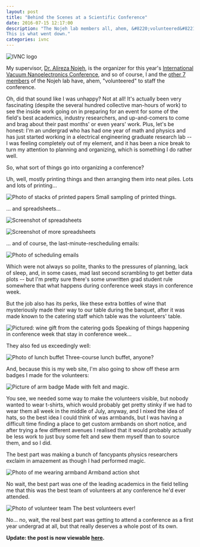 ```yaml
---
layout: post
title: "Behind the Scenes at a Scientific Conference"
date: 2016-07-15 12:17:00
description: "The Nojeh lab members all, ahem, &#8220;volunteered&#8221; to staff our supervisor's conference.
This is what went down."
categories: ivnc
---
```


![IVNC logo](/assets/images/2016/ivnc-logo-5.png)

My supervisor, [Dr. Alireza Nojeh](https://www.ece.ubc.ca/faculty/alireza-nojeh), is the organizer for this year's
[International Vacuum Nanoelectronics Conference](http://www.vacuumnanoelectronics.org/), and so of
course, I and the [other 7 members](http://nanostructure.ece.ubc.ca/people/) of the Nojeh lab have, ahem, "volunteered" to staff
the conference.

Oh, did that sound like I was unhappy? Not at all! It's actually been very fascinating (despite the several hundred collective
man-hours of work) to see the inside work going on in preparing for an event for some of the field's best academics, industry
researchers, and up-and-comers to come and brag about their past months' or even years' work. Plus, let's be honest: I'm an
undergrad who has had one year of math and physics and has just started working in a electrical engineering graduate research
lab -- I was feeling completely out of my element, and it has been a nice break to turn my attention to planning and organizing,
which is something I do rather well.

So, what sort of things go into organizing a conference?

Uh, well, mostly printing things and then arranging them into neat piles. Lots and lots of printing...

![Photo of stacks of printed papers](/assets/images/2016/ivnc-conference-papers.jpg)
<span class="caption">Small sampling of printed things.</span>

... and spreadsheets...

![Screenshot of spreadsheets](/assets/images/2016/ivnc-spreadsheet1.jpg)

![Screenshot of more spreadsheets](/assets/images/2016/ivnc-spreadsheet2.jpg)

... and of course, the last-minute-rescheduling emails:

![Photo of scheduling emails](/assets/images/2016/ivnc-emails.jpg)

Which were not always so polite, thanks to the pressures of planning, lack of sleep, and, in some cases, mad last second scrambling
to get better data plots -- but I'm pretty sure there's some unwritten grad student rule somewhere that what happens during
conference week stays in conference week.

But the job also has its perks, like these extra bottles of wine that mysteriously made their way to our table during the banquet,
after it was made known to the catering staff which table was the volunteers' table.

![Pictured: wine gift from the catering gods](/assets/images/2016/ivnc-extra-wine.jpg)
<span class="caption">Speaking of things happening in conference week that stay in conference week...</span>

They also fed us exceedingly well:

![Photo of lunch buffet](/assets/images/2016/ivnc-conference-lunch.jpg)
<span class="caption">Three-course lunch buffet, anyone?</span>

And, because this is my web site, I'm also going to show off these arm badges I made for the volunteers:

![Picture of arm badge](/assets/images/2016/ivnc-arm-badge.jpg)
<span class="caption">Made with felt and magic.</span>

You see, we needed some way to make the volunteers visible, but nobody wanted to wear t-shirts, which would probably get pretty
stinky if we had to wear them all week in the middle of July, anyway, and I nixed the idea of hats, so the best idea I could think
of was armbands, but I was having a difficult time finding a place to get custom armbands on short notice, and after trying a few
different avenues I realised that it would probably actually be less work to just buy some felt and sew them myself than to source
them, and so I did.

The best part was making a bunch of fancypants physics researchers exclaim in amazement as though I had performed magic.

![Photo of me wearing armband](/assets/images/2016/ivnc-tree-imp.jpg)
<span class="caption">Armband action shot</span>

No wait, the best part was one of the leading academics in the field telling me that this was the best team of volunteers at any
conference he'd ever attended.

![Photo of volunteer team](/assets/images/2016/ivnc-volunteers.jpg)
<span class="caption">The best volunteers ever!</span>

No... no, wait, the real best part was getting to attend a conference as a first year undergrad at all, but that really deserves
a whole post of its own.

**Update: the post is now viewable [here](/posts/ivnc-2016).**